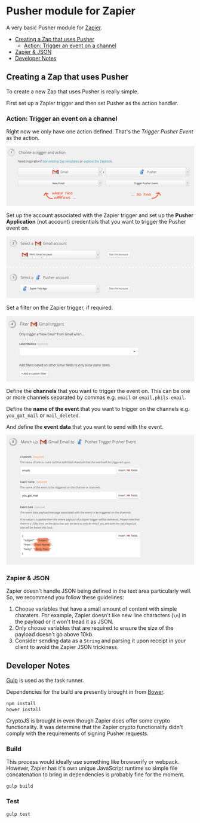 # Pusher module for Zapier

A very basic Pusher module for [Zapier](https://zapier.com).

* [Creating a Zap that uses Pusher](#creating-a-zap-that-uses-pusher)
  * [Action: Trigger an event on a channel](#action-trigger-an-event-on-a-channel)
* [Zapier & JSON](#zapier--json)
* [Developer Notes](#developer-notes)

## Creating a Zap that uses Pusher

To create a new Zap that uses Pusher is really simple.

First set up a Zapier trigger and then set Pusher as the action handler.

### Action: Trigger an event on a channel

Right now we only have one action defined. That's the *Trigger Pusher Event* as the action.

![](img/1-choose-trigger.png)

Set up the account associated with the Zapier trigger and set up the **Pusher Application** (not account) credentials that you want to trigger the Pusher event on.

![](img/2-select-accounts.png)

Set a filter on the Zapier trigger, if required.

![](img/3-filter.png)

Define the **channels** that you want to trigger the event on. This can be one or more channels separated by commas e.g. `email` or `email,phils-email`.

Define the **name of the event** that you want to trigger on the channels e.g. `you_got_mail` or `mail_deleted`.

And define the **event data** that you want to send with the event.

![](img/4-define-pusher-info.png)

### Zapier & JSON

Zapier doesn't handle JSON being defined in the text area particularly well. So, we recommend you follow these guidelines:

1. Choose variables that have a small amount of content with simple charaters. For example, Zapier doesn't like new line characters (`\n`) in the payload or it won't tread it as JSON.
2. Only choose variables that are required to ensure the size of the payload doesn't go above 10kb.
3. Consider sending data as a `String` and parsing it upon receipt in your client to avoid the Zapier JSON trickiness.

## Developer Notes

[Gulp](http://gulpjs.com/) is used as the task runner.

Dependencies for the build are presently brought in from [Bower](http://bower.io/).

```
npm install
bower install
```

CryptoJS is brought in even though Zapier does offer some crypto functionality. It was determine that the Zapier crypto functionality didn't comply with the requirements of signing Pusher requests.

### Build

This process would ideally use something like browserify or webpack. However, Zapier has it's own unique JavaScript runtime so simple file concatenation to bring in dependencies is probably fine for the moment.

```
gulp build
```

### Test

```
gulp test
```
